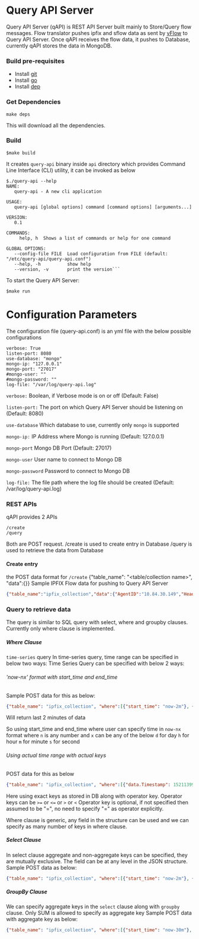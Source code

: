 # Query API Server

Query API Server (qAPI) is REST API Server built mainly to Store/Query flow messages.
Flow translator pushes ipfix and sflow data as sent by [vFlow](https://github.com/VerizonDigital/vflow) to Query API
Server. Once qAPI receives the flow data, it pushes to Database, currently qAPI stores the data in MongoDB.

### Build pre-requisites
- Install [git](https://www.atlassian.com/git/tutorials/install-git)
- Install [go](https://golang.org/doc/install)
- Install [dep](https://github.com/golang/dep)

### Get Dependencies
```
make deps
```
This will download all the dependencies.

### Build
```
$make build
```
It creates ```query-api``` binary inside ```api``` directory which provides Command Line Interface (CLI) utility, it can be invoked as below
```
$./query-api --help
NAME:
   query-api - A new cli application

USAGE:
   query-api [global options] command [command options] [arguments...]

VERSION:
   0.1

COMMANDS:
     help, h  Shows a list of commands or help for one command

GLOBAL OPTIONS:
   --config-file FILE  Load configuration from FILE (default: "/etc/query-api/query-api.conf")
   --help, -h          show help
   --version, -v       print the version```
```
To start the Query API Server:
```
$make run
```
# Configuration Parameters
The configuration file (query-api.conf) is an yml file with the below possible configurations
```
verbose: True
listen-port: 8080
use-database: "mongo"
mongo-ip: "127.0.0.1"
mongo-port: "27017"
#mongo-user: ""
#mongo-password: ""
log-file: "/var/log/query-api.log"
```

```verbose:``` Boolean, if Verbose mode is on or off (Default: False)

```listen-port:``` The port on which Query API Server should be listening on (Default: 8080)

```use-database``` Which database to use, currently only ```mongo``` is supported

```mongo-ip:``` IP Address where Mongo is running (Default: 127.0.0.1)

```mongo-port``` Mongo DB Port (Default: 27017)

```mongo-user``` User name to connect to Mongo DB

```mongo-password``` Password to connect to Mongo DB

```log-file:``` The file path where the log file should be created (Default: /var/log/query-api.log)

### REST APIs
qAPI provides 2 APIs
```
/create
/query
```
Both are POST request.
/create is used to create entry in Database
/query is used to retrieve the data from Database

#### Create entry
the POST data format for ```/create```
{"table_name": "<table/collection name>", "data":{}}
Sample IPFIX Flow data for pushing to Query API Server
```json
{"table_name":"ipfix_collection","data":{"AgentID":"10.84.30.149","Header":{"DomainID":524288,"ExportTime":1521144421,"Length":104,"SequenceNo":17463991,"Version":10},"DataSets":{"bgpDestinationAsNumber":64512,"bgpSourceAsNumber":64512,"destinationIPv4Address":"10.84.30.201","destinationIPv4PrefixLength":29,"destinationTransportPort":33930,"dot1qCustomerVlanId":0,"dot1qVlanId":0,"egressInterface":588,"flowEndMilliseconds":1521144417601,"flowEndReason":3,"flowStartMilliseconds":1521144417601,"fragmentIdentification":0,"icmpTypeCodeIPv4":0,"ingressInterface":556,"ipClassOfService":0,"ipNextHopIPv4Address":"10.84.30.141","maximumTTL":59,"minimumTTL":59,"octetDeltaCount":40,"packetDeltaCount":1,"protocolIdentifier":6,"sourceIPv4Address":"10.102.44.34","sourceIPv4PrefixLength":0,"sourceTransportPort":9000,"tcpControlBits":"0x14","vlanId":0},"Timestamp":1521139883428}}
```
### Query to retrieve data
The query is similar to SQL query with select, where and groupby clauses. Currently only where clause is implemented.

##### Where Clause
```time-series``` query
In time-series query, time range can be specified in below two ways:
Time Series Query can be specified with below 2 ways:

###### 'now-nx' format with start_time and end_time
Sample POST data for this as below:
```json
{"table_name": "ipfix_collection", "where":[{"start_time": "now-2m"}, {"end_time": "now"}]}
```
Will return last 2 minutes of data

So using start_time and end_time where user can specify time in ```now-nx``` format where ```n``` is any number and ```x``` can be any of the below
```d``` for day
```h``` for hour
```m``` for minute
```s``` for second

###### Using actual time range with actual keys
POST data for this as below
```json
{"table_name": "ipfix_collection", "where":[{"data.Timestamp": 1521139913413, "operator": ">="}, {"data.Timestamp": 1521139813413, "operator": "<="}]}
```
Here using exact keys as stored in DB along with operator key.
Operator keys can be ```>=``` or ```<=``` or ```>``` or ```<```
Operator key is optional, if not specified then assumed to be "=", no need to specify "=" as operator explicitly.

Where clause is generic, any field in the structure can be used and we can specify as many number of keys in where clause.

##### Select Clause
In select clause aggregate and non-aggregate keys can be specified, they are mutually exclusive.
The field can be at any level in the JSON structure.
Sample POST data as below:
```json
{"table_name": "ipfix_collection", "where":[{"start_time": "now-2m"}, {"end_time": "now"}], "select": ["data.Header"]}
```

##### GroupBy Clause
We can specify aggregate keys in the ```select``` clause along with ```groupby``` clause.
Only SUM is allowed to specify as aggregate key
Sample POST data with aggregate key as below:
```json
{"table_name": "ipfix_collection", "where":[{"start_time": "now-30m"}, {"end_time": "now"}], "select": ["SUM(data.DataSets.octetDeltaCount)"], "groupby": ["data.AgentID"]}
```

